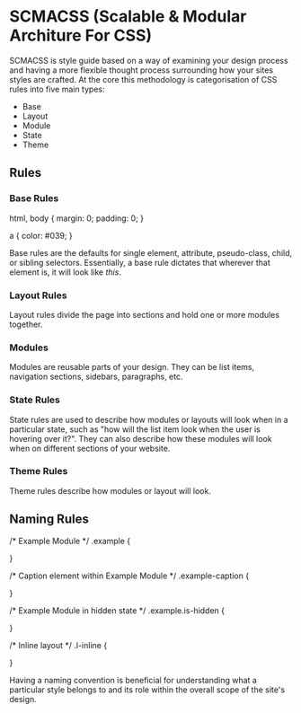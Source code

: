 # SCMACSS (Scalable & Modular Architure For CSS)

SCMACSS is style guide based on a way of examining your design process and having a more flexible thought process surrounding how your sites styles are crafted. At the core this methodology is categorisation of CSS rules into five main types:

* Base
* Layout
* Module
* State
* Theme

## Rules

### Base Rules

<prism language='css'>
  html, body {
    margin: 0;
    padding: 0;
  }

  a {
    color: #039;
  }
</prism>

Base rules are the defaults for single element, attribute, pseudo-class, child, or sibling selectors. Essentially, a base rule dictates that wherever that element is, it will look like *this*.

### Layout Rules

Layout rules divide the page into sections and hold one or more modules together.

### Modules

Modules are reusable parts of your design. They can be list items, navigation sections, sidebars, paragraphs, etc.

### State Rules

State rules are used to describe how modules or layouts will look when in a particular state, such as "how will the list item look when the user is  hovering over it?". They can also describe how these modules will look when on different sections of your website.

### Theme Rules

Theme rules describe how modules or layout will look.

## Naming Rules

<prism language='css'>
  /* Example Module */
  .example {

  }

  /* Caption element within Example Module */
  .example-caption {

  }

  /* Example Module in hidden state */
  .example.is-hidden {

  }

  /* Inline layout */
  .l-inline {

  }
</prism>

Having a naming convention is beneficial for understanding what a particular style belongs to and its role within the overall scope of the site's design.
